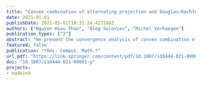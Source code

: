 ```yaml
---
title: "Convex combination of alternating projection and Douglas–Rachford operators for phase retrieval"
date: 2021-01-01
publishDate: 2021-05-01T10:31:24.427288Z
authors: ["Nguyen Hieu Thao", "Oleg Soloviev", "Michel Verhaegen"]
publication_types: ["2"]
abstract: "We present the convergence analysis of convex combination of the alternating projection and Douglas–Rachford operators for solving the phase retrieval problem. New convergence criteria for iterations generated by the algorithm are established by applying various schemes of numerical analysis and exploring both physical and mathematical characteristics of the phase retrieval problem. Numerical results demonstrate the advantages of the algorithm over the other widely known projection methods in practically relevant simulations."
featured: false
publication: "*Adv. Comput. Math.*"
url_pdf: "https://link.springer.com/content/pdf/10.1007/s10444-021-09861-y.pdf"
doi: "10.1007/s10444-021-09861-y"
projects:
- madein4
---
```


